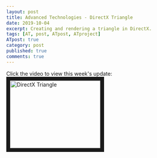 ```yaml
---
layout: post
title: Advanced Technologies - DirectX Triangle
date: 2019-10-04
excerpt: Creating and rendering a triangle in DirectX.
tags: [AT, post, ATpost, ATproject]
ATpost: true
category: post
published: true
comments: true
---
```

Click the video to view this week's update:
<a href="http://www.youtube.com/watch?feature=player_embedded&v=ODU3xj-pK4c" target="_blank"><img src="http://img.youtube.com/vi/ODU3xj-pK4c/0.jpg" alt="DirectX Triangle" width="240" height="180" border="10" /></a>

